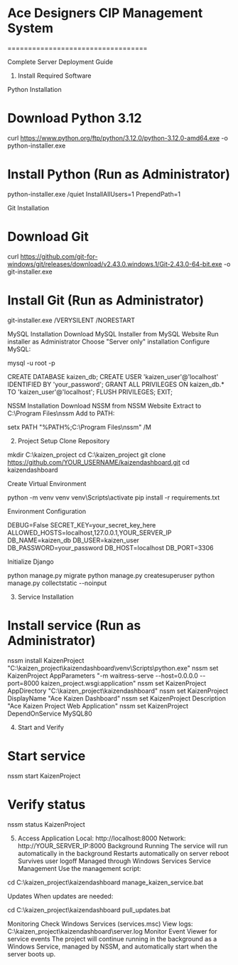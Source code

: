 # Ace Designers CIP Management System
==================================

Complete Server Deployment Guide
1. Install Required Software

Python Installation

# Download Python 3.12
curl https://www.python.org/ftp/python/3.12.0/python-3.12.0-amd64.exe -o python-installer.exe

# Install Python (Run as Administrator)
python-installer.exe /quiet InstallAllUsers=1 PrependPath=1



Git Installation

# Download Git
curl https://github.com/git-for-windows/git/releases/download/v2.43.0.windows.1/Git-2.43.0-64-bit.exe -o git-installer.exe

# Install Git (Run as Administrator)
git-installer.exe /VERYSILENT /NORESTART


MySQL Installation
Download MySQL Installer from MySQL Website
Run installer as Administrator
Choose "Server only" installation
Configure MySQL:

mysql -u root -p

CREATE DATABASE kaizen_db;
CREATE USER 'kaizen_user'@'localhost' IDENTIFIED BY 'your_password';
GRANT ALL PRIVILEGES ON kaizen_db.* TO 'kaizen_user'@'localhost';
FLUSH PRIVILEGES;
EXIT;

NSSM Installation
Download NSSM from NSSM Website
Extract to C:\Program Files\nssm
Add to PATH:

setx PATH "%PATH%;C:\Program Files\nssm" /M


2. Project Setup
Clone Repository

mkdir C:\kaizen_project
cd C:\kaizen_project
git clone https://github.com/YOUR_USERNAME/kaizendashboard.git
cd kaizendashboard

Create Virtual Environment

python -m venv venv
venv\Scripts\activate
pip install -r requirements.txt

Environment Configuration

DEBUG=False
SECRET_KEY=your_secret_key_here
ALLOWED_HOSTS=localhost,127.0.0.1,YOUR_SERVER_IP
DB_NAME=kaizen_db
DB_USER=kaizen_user
DB_PASSWORD=your_password
DB_HOST=localhost
DB_PORT=3306

Initialize Django

python manage.py migrate
python manage.py createsuperuser
python manage.py collectstatic --noinput

3. Service Installation

# Install service (Run as Administrator)
nssm install KaizenProject "C:\kaizen_project\kaizendashboard\venv\Scripts\python.exe"
nssm set KaizenProject AppParameters "-m waitress-serve --host=0.0.0.0 --port=8000 kaizen_project.wsgi:application"
nssm set KaizenProject AppDirectory "C:\kaizen_project\kaizendashboard"
nssm set KaizenProject DisplayName "Ace Kaizen Dashboard"
nssm set KaizenProject Description "Ace Kaizen Project Web Application"
nssm set KaizenProject DependOnService MySQL80

4. Start and Verify

# Start service
nssm start KaizenProject

# Verify status
nssm status KaizenProject

5. Access Application
Local: http://localhost:8000
Network: http://YOUR_SERVER_IP:8000
Background Running
The service will run automatically in the background
Restarts automatically on server reboot
Survives user logoff
Managed through Windows Services
Service Management
Use the management script:

cd C:\kaizen_project\kaizendashboard
manage_kaizen_service.bat

Updates
When updates are needed:

cd C:\kaizen_project\kaizendashboard
pull_updates.bat

Monitoring
Check Windows Services (services.msc)
View logs: C:\kaizen_project\kaizendashboard\server.log
Monitor Event Viewer for service events
The project will continue running in the background as a Windows Service, managed by NSSM, and automatically start when the server boots up.
